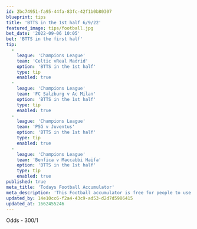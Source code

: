 ```yaml
---
id: 2bc74951-fa95-44fa-83fc-42f1b0b80307
blueprint: tips
title: 'BTTS in the 1st half 6/9/22'
featured_image: tips/football.jpg
bet_date: '2022-09-06 10:05'
bet: 'BTTS in the first half'
tip:
  -
    league: 'Champions League'
    team: 'Celtic vReal Madrid'
    option: 'BTTS in the 1st half'
    type: tip
    enabled: true
  -
    league: 'Champions League'
    team: 'FC Salzburg v Ac Milan'
    option: 'BTTS in the 1st half'
    type: tip
    enabled: true
  -
    league: 'Champions League'
    team: 'PSG v Juventus'
    option: 'BTTS in the 1st half'
    type: tip
    enabled: true
  -
    league: 'Champions League'
    team: 'Benfica v Maccabbi Haifa'
    option: 'BTTS in the 1st half'
    type: tip
    enabled: true
published: true
meta_title: 'Todays Football Accumulator'
meta_description: 'This Football accumulator is free for people to use who are looking for Football tips. UK football tips daily. Lets beat the bookies. Winning Bets'
updated_by: 14e10cc6-f2a4-43c9-ad53-d2d7d5986415
updated_at: 1662455246
---
```

Odds - 300/1